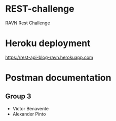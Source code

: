 # REST-challenge
RAVN Rest Challenge

# Heroku deployment
https://rest-api-blog-ravn.herokuapp.com

# Postman documentation


## Group 3
- Víctor Benavente
- Alexander Pinto
